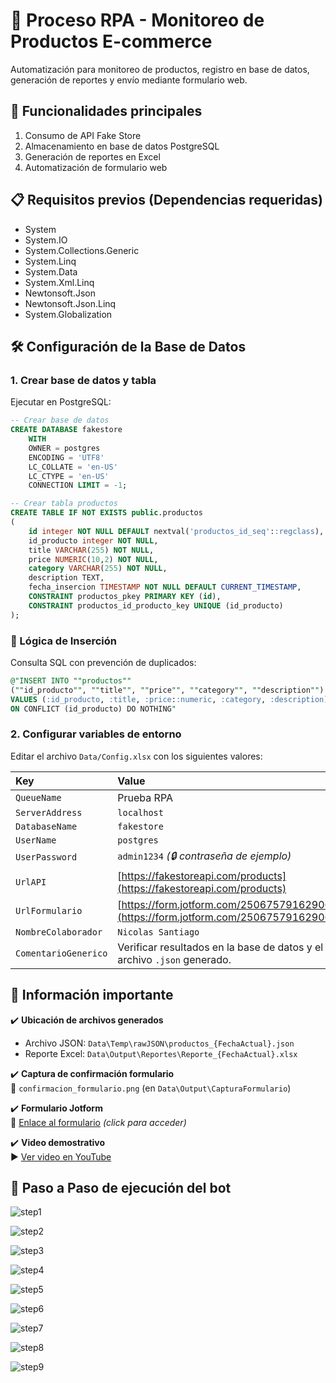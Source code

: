 
# 🧪 Proceso RPA - Monitoreo de Productos E-commerce

Automatización para monitoreo de productos, registro en base de datos, generación de reportes y envío mediante formulario web.

## 🚀 Funcionalidades principales
1. Consumo de API Fake Store
2. Almacenamiento en base de datos PostgreSQL
3. Generación de reportes en Excel
4. Automatización de formulario web

## 📋 Requisitos previos (Dependencias requeridas)

- System
- System.IO
- System.Collections.Generic
- System.Linq
- System.Data
- System.Xml.Linq
- Newtonsoft.Json
- Newtonsoft.Json.Linq
- System.Globalization

## 🛠 Configuración de la Base de Datos

### 1. Crear base de datos y tabla
Ejecutar en PostgreSQL:
```sql
-- Crear base de datos
CREATE DATABASE fakestore
    WITH
    OWNER = postgres
    ENCODING = 'UTF8'
    LC_COLLATE = 'en-US'
    LC_CTYPE = 'en-US'
    CONNECTION LIMIT = -1;

-- Crear tabla productos
CREATE TABLE IF NOT EXISTS public.productos
(
    id integer NOT NULL DEFAULT nextval('productos_id_seq'::regclass),
    id_producto integer NOT NULL,
    title VARCHAR(255) NOT NULL,
    price NUMERIC(10,2) NOT NULL,
    category VARCHAR(255) NOT NULL,
    description TEXT,
    fecha_insercion TIMESTAMP NOT NULL DEFAULT CURRENT_TIMESTAMP,
    CONSTRAINT productos_pkey PRIMARY KEY (id),
    CONSTRAINT productos_id_producto_key UNIQUE (id_producto)
);
```
### 🔄 Lógica de Inserción
Consulta SQL con prevención de duplicados:
```sql
@"INSERT INTO ""productos""
(""id_producto"", ""title"", ""price"", ""category"", ""description"")
VALUES (:id_producto, :title, :price::numeric, :category, :description)
ON CONFLICT (id_producto) DO NOTHING"
```

### 2. Configurar variables de entorno  
Editar el archivo `Data/Config.xlsx` con los siguientes valores:  

| Key                   | Value                                                                 |
|:----------------------|:----------------------------------------------------------------------|
| `QueueName`           | Prueba RPA                                                           |
| `ServerAddress`       | `localhost`                                                          |
| `DatabaseName`        | `fakestore`                                                          |
| `UserName`            | `postgres`                                                           |
| `UserPassword`        | `admin1234` *(🔒 contraseña de ejemplo)*                             |
| `UrlAPI`              | [https://fakestoreapi.com/products](https://fakestoreapi.com/products) |
| `UrlFormulario`       | [https://form.jotform.com/250675791629066](https://form.jotform.com/250675791629066) |
| `NombreColaborador`   | `Nicolas Santiago`                                                   |
| `ComentarioGenerico`  | Verificar resultados en la base de datos y el archivo `.json` generado. |


## 📌 Información importante

✔️ **Ubicación de archivos generados**  
   
   - Archivo JSON: `Data\Temp\rawJSON\productos_{FechaActual}.json`
   - Reporte Excel: `Data\Output\Reportes\Reporte_{FechaActual}.xlsx`  


✔️ **Captura de confirmación formulario**  
   📸 `confirmacion_formulario.png` (en `Data\Output\CapturaFormulario`) 
   

✔️ **Formulario Jotform**  
   🔗 [Enlace al formulario](https://form.jotform.com/250675791629066) *(click para acceder)*  

✔️ **Video demostrativo**  
   ▶️ [Ver video en YouTube](https://youtu.be/2kKgpJtXBag)  



## 🎥 Paso a Paso de ejecución del bot


![step1](https://github.com/user-attachments/assets/a5331b27-4285-415d-b491-d53a3ff40e72)

![step2](https://github.com/user-attachments/assets/e90576bb-8b10-4875-9cc0-dad351312571)

![step3](https://github.com/user-attachments/assets/b3cf30ab-2636-4e42-97f5-021887cab51e)

![step4](https://github.com/user-attachments/assets/4d124bd3-9fed-4d22-bec6-a2b21fefdd9c)

![step5](https://github.com/user-attachments/assets/d1af585a-8910-4fcf-b3c0-ea77e4b061be)

![step6](https://github.com/user-attachments/assets/59ff0f54-6423-4ea7-aa41-7cf593c9a1b6)

![step7](https://github.com/user-attachments/assets/1dddfe18-3a2a-481c-a294-3db1756cde20)

![step8](https://github.com/user-attachments/assets/bb2e607d-6df5-467e-a172-122faf7052cd)

![step9](https://github.com/user-attachments/assets/ce38fe54-dbae-45de-9f10-7119cb47fd99)






